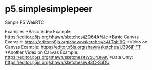 # p5.simplesimplepeer
Simple P5 WebRTC

Examples
*Basic Video Example: https://editor.p5js.org/shawn/sketches/jZQ64AMJc
*Basic Canvas Example: https://editor.p5js.org/shawn/sketches/e4LTqKI8Q
*Video on Canvas Example: https://editor.p5js.org/shawn/sketches/U396jFtFT
*Another Video on Canvas Example: https://editor.p5js.org/shawn/sketches/fW5DrBPAK
*Data Only: https://editor.p5js.org/shawn/sketches/w83C-S6DU
